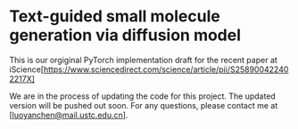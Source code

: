 # Text-guided small molecule generation via diffusion model

This is our orgiginal PyTorch implementation draft for the recent paper at iScience[https://www.sciencedirect.com/science/article/pii/S258900422402217X]

We are in the process of updating the code for this project. The updated version will be pushed out soon.
For any questions, please contact me at [luoyanchen@mail.ustc.edu.cn].
